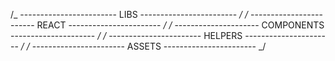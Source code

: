 /_ ------------------------ LIBS ------------------------ _/
/_ ------------------------ REACT ----------------------- _/
/_ --------------------- COMPONENTS --------------------- _/
/_ ----------------------- HELPERS ---------------------- _/
/_ ----------------------- ASSETS ----------------------- _/
